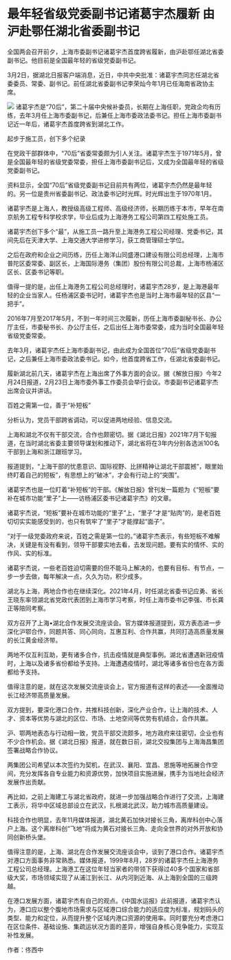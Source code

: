 # 最年轻省级党委副书记诸葛宇杰履新 由沪赴鄂任湖北省委副书记

全国两会召开前夕，上海市委副书记诸葛宇杰首度跨省履新，由沪赴鄂任湖北省委副书记。他目前是全国最年轻的省级党委副书记。

3月2日，据湖北日报客户端消息，近日，中共中央批准：诸葛宇杰同志任湖北省委委员、常委、副书记。前任湖北省委副书记李荣灿今年1月已任海南省政协主席。

![](https://inews.gtimg.com/om_bt/OlTUxAQMock7HiOi_aX5Q1ybVXX3K_0yLn2W8yFFzVTjUAA/1000)
诸葛宇杰是“70后”，第二十届中央候补委员，长期在上海任职，党政企均有历练，去年3月任上海市委副书记，后兼任上海市委政法委书记。担任上海市委副书记近一年后，诸葛宇杰首度跨省到湖北工作。

起步于施工员，创下多个纪录

在党政干部群体中，“70后”省委常委颇为引人关注。诸葛宇杰生于1971年5月，曾是全国最年轻的省级党委常委，担任上海市委副书记后，又成为全国最年轻的省级党委副书记。

资料显示，全国“70后”省级党委副书记目前共有两位，诸葛宇杰仍然是最年轻的。另一位是贵州省委副书记、政法委书记时光辉。时光辉出生于1970年1月。

诸葛宇杰是上海人，教授级高级工程师、高级经济师，长期历练于本市，早年在南京航务工程专科学校求学，毕业后成为上海港务工程公司第四工程处施工员。

诸葛宇杰创下多个“最”，从施工员一路升至上海港务工程公司经理、党委书记，其间先后在天津大学、上海交通大学进修学习，获工商管理硕士学位。

之后在政府和企业之间历练，历任上海洋山同盛港口建设有限公司总经理，上海市普陀区委常委、副区长，上海国际港务（集团）股份有限公司总裁，上海市杨浦区区长、区委书记等职。

值得一提的是，出任上海港务工程公司总经理时，诸葛宇杰28岁，是上海港最年轻的企业当家人。任杨浦区委书记时，诸葛宇杰也是当时上海市最年轻的区县“一把手”。

2016年7月至2017年5月，不到一年时间三次履新，历任上海市委副秘书长、办公厅主任，市委秘书长、办公厅主任，之后出任上海市委常委，成为当时全国最年轻省级党委常委。

去年3月，诸葛宇杰任上海市委副书记，由此成为全国首位“70后”省级党委副书记，之后兼任上海市委政法委书记。如今，他首度跨省工作，任湖北省委副书记。

履新湖北前几天，诸葛宇杰在上海出席了外事方面的会议。据《解放日报》今年2月24日报道，2月23日上海市委外事工作委员会举行会议。市委副书记诸葛宇杰出席会议并讲话。

百姓之需第一位，善于“补短板”

分析认为，党员干部跨省调动，可以促进两地经验、信息交流。

上海和湖北不仅有干部交流，合作也颇密切。据《湖北日报》2021年7月下旬报道，在当时湖北省委主要领导谋划和推动下，湖北省将在3年内分别各选派100名干部到上海和浙江跟班学习。

报道提到，“上海干部的忧患意识、国际视野、比拼精神让湖北干部震撼”，眼里始终盯着自己的短板”，有思想上的“破冰”，才会有行动上的“突围”。

诸葛宇杰也是一位盯着“补短板”的干部。《解放日报》曾刊发一篇题为《“短板”要补在城市功能“里子”上——访杨浦区委书记诸葛宇杰》的文章。

诸葛宇杰说，“短板”要补在城市功能的“里子”上，“里子”才是“贴肉”的，是老百姓切切实实能感受到的，也只有筑牢了“里子”才能撑起“面子”。

“对于一级党委政府来说，百姓之需是第一位的。”诸葛宇杰表示，有些短板不难解决，关键是有没有看到，领导干部要实地去看，去发现问题。要有实的情怀、实的作风、实的标准。

诸葛宇杰说，一些老百姓迫切需要的但不能马上解决的，也要有目标、有节点，一步一步去做，每年解决一点，久久为功，积少成多。

湖北与上海，两地合作也在继续深化。2021年4月，时任湖北省委书记应勇、省长王晓东率领湖北省党政代表团到上海市学习考察，时任上海市委书记李强、市长龚正等陪同考察。

双方召开了上海•湖北合作发展交流座谈会。官方媒体报道提到，双方表态进一步深化沪鄂合作，同题共答、同心同向，互惠互利、合作共赢，共同打造高质量发展的长江黄金经济带。

两地不仅互利互助，更有诸多合作，抗击疫情就是典型事例。湖北省遭遇新冠疫情时，上海以及诸多省份都给予支持。上海遭遇疫情时，湖北等诸多省份也在各方面都给予支持。

值得注意的是，就在这次发展交流座谈会上，官方报道有这样的表述——全面推动长江经济带高质量发展。

双方提到，要深化港口合作，共推科技创新，深化产业合作，让上海的技术、人才、资本等优势与湖北的区位、市场、土地空间等优势有机结合，合作共赢。

沪、鄂两地表态与行动相一致，党员干部交流颇多，地方政府来往密切，企业也有不少合作机会。据《湖北日报》报道，就在数日前，湖北交投集团与上海海昌集团签署战略合作协议。

两集团公司希望以本次签约为契机，在武汉、襄阳、宜昌、恩施等地拓展合作空间，充分发挥各自专业能力和资源优势，加快项目实施进展，携手为当地社会经济发展作出贡献。

再比如，之前上海建工与湖北省政府，就进一步加强战略合作进行了交流，上海建工表示，将华中区域总部设立在武汉，扎根湖北武汉，助力城市高质量建设。

科技合作也明显，去年11月媒体报道，湖北黄石加快对接长三角，离岸科创中心落户上海。这个离岸科创“飞地”将成为黄石对接长三角、走向全世界的对外开放和协同创新桥头堡。

值得注意的是，上海、湖北在合作发展交流座谈会中，谈到了港口合作。诸葛宇杰对港口方面事务非常熟悉。媒体报道，1999年8月，28岁的诸葛宇杰任上海港务工程公司总经理。上海港工在这位年轻当家者的带领下获得过40多个国家和省部级大奖，市场领域实现了从浦江到长江、从内河到近海、从上海到全国的三级跨越。

在港口发展方面，诸葛宇杰有自己的观点。《中国水运报》此前报道，诸葛宇杰认为，港口应以整个腹地市场需求与区域港口综合能力的适应度为标准，规划码头的类型、能力和定位，从而提升整个区域内港口资源的使用率。同时要充分考虑港口在区位条件、基础设施、集疏运状况方面的差异，增强自身核心竞争能力，实现互补性发展。

作者：佟西中

